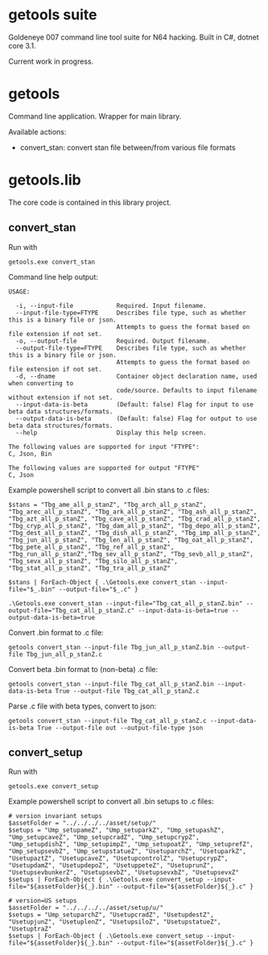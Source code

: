 # getools suite
Goldeneye 007 command line tool suite for N64 hacking. Built in C#, dotnet core 3.1.

Current work in progress.

# getools

Command line application. Wrapper for main library.

Available actions:

- convert_stan: convert stan file between/from various file formats

# getools.lib

The core code is contained in this library project.

## convert_stan

Run with 

    getools.exe convert_stan
    
Command line help output:
    
    USAGE:
    
      -i, --input-file            Required. Input filename.
      --input-file-type=FTYPE     Describes file type, such as whether this is a binary file or json.
                                  Attempts to guess the format based on file extension if not set.
      -o, --output-file           Required. Output filename.
      --output-file-type=FTYPE    Describes file type, such as whether this is a binary file or json.
                                  Attempts to guess the format based on file extension if not set.
      -d, --dname                 Container object declaration name, used when converting to
                                  code/source. Defaults to input filename without extension if not set.
      --input-data-is-beta        (Default: false) Flag for input to use beta data structures/formats.
      --output-data-is-beta       (Default: false) Flag for output to use beta data structures/formats.
      --help                      Display this help screen.
    
    The following values are supported for input "FTYPE":
    C, Json, Bin
    
    The following values are supported for output "FTYPE"
    C, Json

Example powershell script to convert all .bin stans to .c files:

    $stans = "Tbg_ame_all_p_stanZ", "Tbg_arch_all_p_stanZ", "Tbg_arec_all_p_stanZ", "Tbg_ark_all_p_stanZ", "Tbg_ash_all_p_stanZ", "Tbg_azt_all_p_stanZ", "Tbg_cave_all_p_stanZ", "Tbg_crad_all_p_stanZ", "Tbg_cryp_all_p_stanZ", "Tbg_dam_all_p_stanZ", "Tbg_depo_all_p_stanZ", "Tbg_dest_all_p_stanZ", "Tbg_dish_all_p_stanZ", "Tbg_imp_all_p_stanZ", "Tbg_jun_all_p_stanZ", "Tbg_len_all_p_stanZ", "Tbg_oat_all_p_stanZ", "Tbg_pete_all_p_stanZ", "Tbg_ref_all_p_stanZ", "Tbg_run_all_p_stanZ","Tbg_sev_all_p_stanZ", "Tbg_sevb_all_p_stanZ", "Tbg_sevx_all_p_stanZ", "Tbg_silo_all_p_stanZ", "Tbg_stat_all_p_stanZ", "Tbg_tra_all_p_stanZ" 

    $stans | ForEach-Object { .\Getools.exe convert_stan --input-file="$_.bin" --output-file="$_.c" }

    .\Getools.exe convert_stan --input-file="Tbg_cat_all_p_stanZ.bin" --output-file="Tbg_cat_all_p_stanZ.c" --input-data-is-beta=true --output-data-is-beta=true
    
Convert .bin format to .c file:

    getools convert_stan --input-file Tbg_jun_all_p_stanZ.bin --output-file Tbg_jun_all_p_stanZ.c
    
Convert beta .bin format to (non-beta) .c file:

    getools convert_stan --input-file Tbg_cat_all_p_stanZ.bin --input-data-is-beta True --output-file Tbg_cat_all_p_stanZ.c
  
Parse .c file with beta types, convert to json:

    getools convert_stan --input-file Tbg_cat_all_p_stanZ.c --input-data-is-beta True --output-file out --output-file-type json


## convert_setup

Run with 

    getools.exe convert_setup
    
Example powershell script to convert all .bin setups to .c files:

    # version invariant setups
    $assetFolder = "../../../../asset/setup/"
    $setups = "Ump_setupameZ", "Ump_setuparkZ", "Ump_setupashZ", "Ump_setupcaveZ", "Ump_setupcradZ", "Ump_setupcrypZ", "Ump_setupdishZ", "Ump_setupimpZ", "Ump_setupoatZ", "Ump_setuprefZ", "Ump_setupsevbZ", "Ump_setupstatueZ", "UsetuparchZ", "UsetuparkZ", "UsetupaztZ", "UsetupcaveZ", "UsetupcontrolZ", "UsetupcrypZ", "UsetupdamZ", "UsetupdepoZ", "UsetuppeteZ", "UsetuprunZ", "UsetupsevbunkerZ", "UsetupsevbZ", "UsetupsevxbZ", "UsetupsevxZ"
    $setups | ForEach-Object { .\Getools.exe convert_setup --input-file="${assetFolder}${_}.bin" --output-file="${assetFolder}${_}.c" }
    
    # version=US setups
    $assetFolder = "../../../../asset/setup/u/"
    $setups = "Ump_setuparchZ", "UsetupcradZ", "UsetupdestZ", "UsetupjunZ", "UsetuplenZ", "UsetupsiloZ", "UsetupstatueZ", "UsetuptraZ"
    $setups | ForEach-Object { .\Getools.exe convert_setup --input-file="${assetFolder}${_}.bin" --output-file="${assetFolder}${_}.c" }